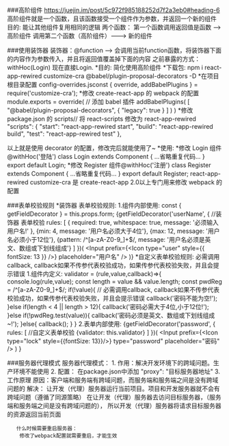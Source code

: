 ###高阶组件
   https://juejin.im/post/5c972f985188252d7f2a3eb0#heading-6
   高阶组件就是一个函数，且该函数接受一个组件作为参数，并返回一个新的组件
   目的: 能让其他组件复用相同的逻辑
   两个函数： 第一个函数调用返回值是函数 --> 高阶组件   调用第二个函数（高阶组件）---> 新的组件

###使用装饰器
 装饰器：@function --> 会调用当前function函数，将装饰器下面的内容作为参数传入，并且将返回值覆盖掉下面的内容
 之前暴露的方式： withHoc(Login) 现在直接Login.
*目的: 简化使用高阶组件
*下载包: npm i react-app-rewired customize-cra @babel/plugin-proposal-decorators -D
*在项目根目录配置 config-overrides.jsconst { override, addBabelPlugins } = require('customize-cra');
*修改 create-react-app 的 webpack 的配置
    module.exports = override(
      // 添加 babel 插件
      addBabelPlugins(
        [
          "@babel/plugin-proposal-decorators",
          {
            "legacy": true
          }
        ]
      )
    )
*修改 package.json 的 scripts// 将 react-scripts 修改为 react-app-rewired
    "scripts": {
      "start": "react-app-rewired start",
      "build": "react-app-rewired build",
      "test": "react-app-rewired test"
    },

以上就是使用 decorator 的配置，修改完后就能使用了~
*使用: 
    *修改 Login 组件@withHoc('登陆')
        class Login extends Component {
          ...省略重复代码...
        }
        export default Login;
    *修改 Register 组件@withHoc('注册')
        class Register extends Component {
          ...省略重复代码...
        }
        export default Register;
    react-app-rewired customize-cra 是 create-react-app 2.0以上专门用来修改 webpack 的配置
    
###表单校验规则
 *装饰器 表单校验规则:
    1.组件内部使用:   const { getFieldDecorator } = this.props.form;
        {getFieldDecorator('userName', {
            //装饰器 表单校验
                rules: [
                    { required: true, whitespace: true, message: '必须输入用户名!' },
                    {min: 4, message: '用户名必须大于4位'},
                    {max: 12, message: '用户名必须小于12位'},
                    {pattern: /^[a-zA-Z0-9_]+$/, message: '用户名必须是英文、数组或下划线组成'}
                ]
            })(
                 <Input prefix={<Icon type="user" style={{ fontSize: 13 }} />} placeholder="用户名" />
            )}
 *自定义表单校验规则:
    必需调用callback, callback如果不传参代表校验成功，如果传参代表校验失败，并且会提示错误
    1.组件内定义: validator = (rule,value,callback)=>{
              console.log(rule,value);
              const length = value && value.length;
              const pwdReg = /^[a-zA-Z0-9_]+$/;
              if(!value){
                  // 必需调用callback, callback如果不传参代表校验成功，如果传参代表校验失败，并且会提示错误
                  callback('密码不能为空!');
              }else if(length < 4 || length > 12){
                  callback('密码必需大于4位,小于12位!');
              }else if(!pwdReg.test(value)){
                  callback('密码必须是英文、数组或下划线组成~!');
              }else{
                  callback();
              }
          }
    2.表单内部使用:
        {getFieldDecorator('password', {
           rules: [
                //自定义表单校验
                {validator: this.validator}
           ]
       })(
           <Input prefix={<Icon type="lock" style={{fontSize: 13}}/>} type="password" placeholder="密码" />
        )
       }

###服务器代理模式
     服务器代理模式：
        1. 作用：解决开发环境下的跨域问题。生产环境不能使用
        2. 配置：
          在package.json中添加 "proxy": "目标服务器地址"
        3. 工作原理
          原因：客户端和服务端有跨域问题，而服务端和服务端之间是没有跨域问题的
          解决：
            让开发（代理）服务器运行当前项目。项目和开发服务器就不会有跨域问题（遵循了同源策略）
            在让开发（代理）服务器去访问目标服务器，（服务端和服务端之间是没有跨域问题的），
            所以开发（代理）服务器将请求目标服务器的资源返回当前页面
       
       什么时候需要重启服务器：
        修改了webpack配置就需要重启，才能生效


